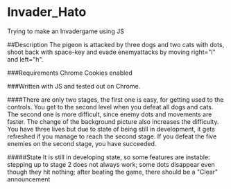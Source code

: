 # Invader_Hato
Trying to make an Invadergame using JS

##Description
The pigeon is attacked by three dogs and two cats with dots, 
shoot back with space-key and evade enemyattacks by moving right="l" and left="h".

###Requirements
Chrome
Cookies enabled 

###Written with JS and tested out on Chrome.


####There are only two stages, the first one is easy, for getting used to the controls.
You get to the second level when you defeat all dogs and cats.
The second one is more difficult, since enemy dots and movements are faster.
The change of the background picture also increases the difficulty.
You have three lives but due to state of being still in development, it gets refreshed if you manage to reach the second stage.
If you defeat the five enemies on the second stage, you have succeeded.

#####State
It is still in developing state, so some features are instable:
stepping up to stage 2 does not always work;
some dots disappear even though they hit nothing;
after beating the game, there should be a "Clear" announcement
